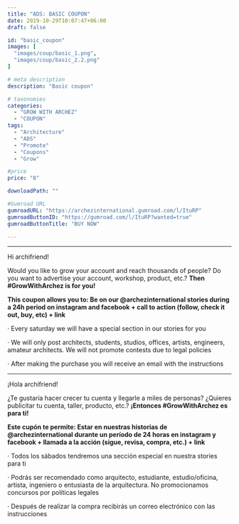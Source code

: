 ```yaml
---
title: "ADS: BASIC COUPON"
date: 2019-10-29T10:07:47+06:00
draft: false

id: "basic_coupon"
images: [
  "images/coup/basic_1.png",
  "images/coup/basic_2.2.png"
]

# meta description
description: "Basic coupon"

# taxonomies
categories:
  - "GROW WITH ARCHEZ"
  - "COUPON"
tags:
  - "Architecture"
  - "ADS"
  - "Promote"
  - "Coupons"
  - "Grow"

#price
price: "8"

downloadPath: ""

#Gumroad URL
gumroadURL: "https://archezinternational.gumroad.com/l/ItuRP"
gumroadButtonID: "https://gumroad.com/l/ItuRP?wanted=true"
gumroadButtonTitle: "BUY NOW"

---
```


___

Hi archifriend!

Would you like to grow your account and reach thousands of people? Do you want to advertise your account, workshop, product, etc.? **Then #GrowWithArchez is for you!**

**This coupon allows you to: Be on our @archezinternational stories during a 24h period on instagram and facebook + call to action (follow, check it out, buy, etc) + link**

· Every saturday we will have a special section in our stories for you

· We will only post architects, students, studios, offices, artists, engineers, amateur architects. We will not promote contests due to legal policies

· After making the purchase you will receive an email with the instructions

_____

¡Hola archifriend!

¿Te gustaría hacer crecer tu cuenta y llegarle a miles de personas? ¿Quieres publicitar tu cuenta, taller, producto, etc.? **¡Entonces #GrowWithArchez es para ti!**

**Este cupón te permite: Estar en nuestras historias de @archezinternational durante un período de 24 horas en instagram y facebook + llamada a la acción (sigue, revisa, compra, etc.) + link**

· Todos los sábados tendremos una sección especial en nuestra stories para ti

· Podrás ser recomendado como arquitecto, estudiante, estudio/oficina, artista, ingeniero o entusiasta de la arquitectura. No promocionamos concursos por políticas legales

· Después de realizar la compra recibirás un correo electrónico con las instrucciones